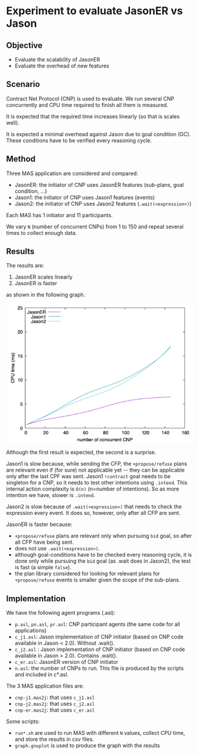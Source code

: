 # Experiment to evaluate JasonER vs Jason

## Objective

- Evaluate the scalability of JasonER
- Evaluate the overhead of new features

## Scenario

Contract Net Protocol (CNP) is used to evaluate. We run several CNP concurrently and CPU time required to finish all them is measured.

It is expected that the required time increases linearly (so that is scales well).

It is expected a minimal overhead against Jason due to goal condition (GC). These conditions have to be verified every reasoning cycle.

## Method

Three MAS application are considered and compared:

- JasonER: the initiator of CNP uses JasonER features (sub-plans, goal condition, ...)
- Jason1: the initiator of CNP uses Jason1 features (events)
- Jason2: the initiator of CNP uses Jason2 features (`.wait(<expression>)`)

Each MAS has 1 initiator and 11 participants.

We vary `N` (number of concurrent CNPs) from 1 to 150 and repeat several times to collect enough data.

## Results

The results are:

1. JasonER scales linearly
2. JasonER is faster

as shown in the following graph.

![jason-er-time.pdf](jason-er-time.png)

Although the first result is expected, the second is a surprise.

Jason1 is slow because, while sending the CFP, the `+propose/refuse` plans are relevant even if (for sure) not applicable yet -- they can be applicable only after the last CPF was sent. Jason1 `!contract` goal needs to be singleton for a CNP, so it needs to test other intentions using `.intend`. This internal action complexity is `O(n)` (n=number of intentions). So as more intention we have, slower is `.intend`.

Jason2 is slow because of `.wait(<expression>)` that needs to check the expression every event. It does so, however, only after all CFP are sent.

JasonER is faster because:
- `+propose/refuse` plans are relevant only when pursuing `bid` goal, so after all CFP have being sent.
- does not use `.wait(<expression>)`.
- although goal-conditions have to be checked every reasoning cycle, it is done  only while pursuing the `bid` goal (as .wait does in Jason2), the test is fast (a simple `false`).
- the plan library considered for looking for relevant plans for `+propose/refuse` events is smaller given the scope of the sub-plans.


## Implementation

We have the following agent programs (.asl):

- `p.asl`, `pn.asl`, `pr.asl`: CNP participant agents (the same code for all applications)
- `c_j1.asl`: Jason implementation of CNP initiator (based on CNP code available in Jason < 2.0). Without .wait(<expression>).
- `c_j2.asl` : Jason implementation of CNP initiator (based on CNP code available in Jason > 2.0). Contains .wait(<expression>).
- `c_er.asl`: JasonER version of CNP initiator
- `n.asl`: the number of CNPs to run. This file is produced by the scripts and included in c*.asl.

The 3 MAS application files are:
- `cnp-j1.mas2j`: that uses `c_j1.asl`
- `cnp-j2.mas2j`: that uses `c_j2.asl`
- `cnp-er.mas2j`: that uses `c_er.asl`


Some scripts:
- `run*.sh` are used to run MAS with different `N` values, collect CPU time, and store the results in csv files.
- `graph.gnuplot` is used to produce the graph with the results
